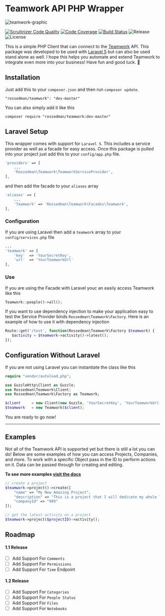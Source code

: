 # Teamwork API PHP Wrapper

![teamwork-graphic](https://cloud.githubusercontent.com/assets/2628905/7765016/853f462c-001e-11e5-90ac-389bf1a6c2fe.jpg)

[![Scrutinizer Code Quality](https://scrutinizer-ci.com/g/rossedman/teamwork/badges/quality-score.png?b=master&s=997768a5d702b571dac7d50ae4f85af7236bcf5d)](https://scrutinizer-ci.com/g/rossedman/teamwork/?branch=master)
[![Code Coverage](https://scrutinizer-ci.com/g/rossedman/teamwork/badges/coverage.png?b=master&s=c042749710f918bf24803ebe4f86491b53562fa8)](https://scrutinizer-ci.com/g/rossedman/teamwork/?branch=master)
[![Build Status](https://travis-ci.org/rossedman/teamwork.svg?branch=master)](https://travis-ci.org/rossedman/teamwork)
![Release](https://img.shields.io/github/release/rossedman/teamwork.svg?style=flat)
![License](https://img.shields.io/packagist/l/rossedman/teamwork.svg?style=flat)

This is a simple PHP Client that can connect to the [Teamwork](http://www.teamwork.com) API. This package was developed to be used with [Laravel 5](http://www.laravel.com) but can also be used stand alone as well. I hope this helps you automate and extend Teamwork to integrate even more into your business! Have fun and good luck. :metal:

## Installation

Just add this to your `composer.json` and then run `composer update`.

```
"rossedman/teamwork": "dev-master"
```

You can also simply add it like this

```
composer require "rossedman/teamwork:dev-master"
```

## Laravel Setup

This wrapper comes with support for `Laravel 5`. This includes a service provider as well as a facade for easy access.
Once this package is pulled into your project just add this to your `config/app.php` file.
```php
'providers' => [
    ...
    'Rossedman\Teamwork\TeamworkServiceProvider',
],
```

and then add the facade to your `aliases` array

```php
'aliases' => [
    ...
    'Teamwork' => 'Rossedman\Teamwork\Facades\Teamwork',
],
```

### Configuration

If you are using Laravel then add a `teamwork` array to your `config/services.php` file

```php
...
'teamwork' => [
    'key'  => 'YourSecretKey',
    'url'  => 'YourTeamworkUrl'
],
```

### Use

If you are using the Facade with Laravel youc an easily access Teamwork like this

```php
Teamwork::people()->all();
```

If you want to use dependency injection to make your application easy to test the Service Provider binds `Rossedman\Teamwork\Factory`. Here is an example of how to use it with dependency injection

```php
Route::get('/test', function(Rossedman\Teamwork\Factory $teamwork) {
   $activity = $teamwork->activity()->latest();
});
```

## Configuration Without Laravel

If you are not using Laravel you can instantiate the class like this

```php
require "vendor/autoload.php";

use GuzzleHttp\Client as Guzzle;
use Rossedman\Teamwork\Client;
use Rossedman\Teamwork\Factory as Teamwork;

$client     = new Client(new Guzzle, 'YourSecretKey', 'YourTeamworkUrl');
$teamwork   = new Teamwork($client);
```

You are ready to go now!

* * *

## Examples

Not all of the Teamwork API is supported yet but there is still a lot you can do! Below are some examples of how you can access Projects, Companies, and more. To work with a specific Object pass in the ID to perform actions on it. Data can be passed through for creating and editing.

**To see more examples [visit the docs](http://rossedman.github.io/teamwork)**

```php
// create a project
$teamwork->project()->create([
    "name" => "My New Amazing Project",
    "description" => "This is a project that I will dedicate my whole life too",
    "companyId" => "999"
]);

// get the latest activity on a project
$teamwork->project($projectID)->activity();
```

## Roadmap

#### 1.1 Release

- [ ] Add Support For `Comments`
- [ ] Add Support For `Permissions`
- [ ] Add Support For `Time` Endpoint

#### 1.2 Release

- [ ] Add Support For `Categories`
- [ ] Add Support For `People Status`
- [ ] Add Support For `Files`
- [ ] Add Support For `Notebooks`
